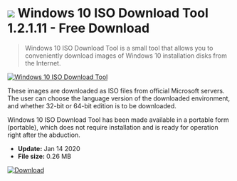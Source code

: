 # ![](https://cdn.softexe.net/static/icon/3/windows-10-iso-download-tool-8728.png) Windows 10 ISO Download Tool 1.2.1.11 - Free Download

> Windows 10 ISO Download Tool is a small tool that allows you to conveniently download images of Windows 10 installation disks from the Internet.

[![Windows 10 ISO Download Tool](https://gallery.dpcdn.pl/imgc/Tools/81845/g_-_420x350_1.5_-_xc9e3240e-34d3-4358-ab8c-9a21791383ce.png)](https://softexe.net/win/system/other/windows-10-iso-download-tool:hgbh.html)

These images are downloaded as ISO files from official Microsoft servers. The user can choose the language version of the downloaded environment, and whether 32-bit or 64-bit edition is to be downloaded.
 
 Windows 10 ISO Download Tool has been made available in a portable form (portable), which does not require installation and is ready for operation right after the abduction.


- **Update:** Jan 14 2020
- **File size:** 0.26 MB

[![Download](https://cdn.softexe.net/static/img/download.png)](https://softexe.net/win/system/other/windows-10-iso-download-tool:hgbh.html)

